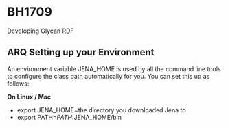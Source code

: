 # BH1709
Developing Glycan RDF


## ARQ Setting up your Environment
An environment variable JENA_HOME is used by all the command line tools to configure the class path automatically for you. You can set this up as follows:

**On Linux / Mac**

* export JENA_HOME=the directory you downloaded Jena to
* export PATH=$PATH:$JENA_HOME/bin
